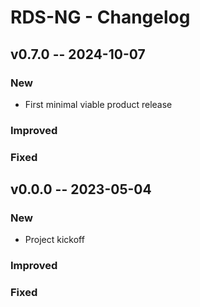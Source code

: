 # RDS-NG - Changelog

## v0.7.0 -- 2024-10-07

### New

- First minimal viable product release

### Improved

### Fixed

## v0.0.0 -- 2023-05-04

### New

- Project kickoff

### Improved

### Fixed

